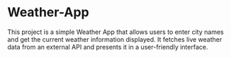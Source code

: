 # Weather-App
This project is a simple Weather App that allows users to enter city names and get the current weather information displayed. It fetches live weather data from an external API and presents it in a user-friendly interface.
